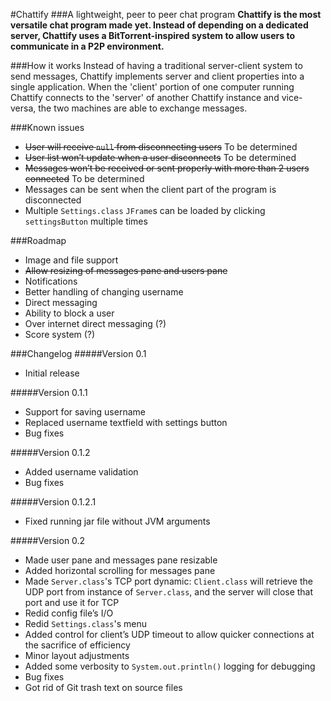 #Chattify
###A lightweight, peer to peer chat program
__Chattify is the most versatile chat program made yet. Instead of depending on a dedicated server, Chattify uses a BitTorrent-inspired system to allow users to communicate in a P2P environment.__

###How it works
Instead of having a traditional server-client system to send messages, Chattify implements server and client properties into a single application. When the 'client' portion of one computer running Chattify connects to the 'server' of another Chattify instance and vice-versa, the two machines are able to exchange messages.

###Known issues
- ~~User will receive ``null`` from disconnecting users~~ To be determined
- ~~User list won’t update when a user disconnects~~ To be determined
- ~~Messages won’t be received or sent properly with more than 2 users connected~~ To be determined
- Messages can be sent when the client part of the program is disconnected
- Multiple `Settings.class` `JFrame`s can be loaded by clicking `settingsButton` multiple times

###Roadmap
- Image and file support
- ~~Allow resizing of messages pane and users pane~~
- Notifications
- Better handling of changing username
- Direct messaging
- Ability to block a user
- Over internet direct messaging (?)
- Score system (?)

###Changelog
#####Version 0.1
- Initial release

#####Version 0.1.1
- Support for saving username
- Replaced username textfield with settings button
- Bug fixes

#####Version 0.1.2
- Added username validation
- Bug fixes

#####Version 0.1.2.1
- Fixed running jar file without JVM arguments

#####Version 0.2
- Made user pane and messages pane resizable
- Added horizontal scrolling for messages pane
- Made `Server.class`'s TCP port dynamic: `Client.class` will retrieve the UDP port from instance of `Server.class`, and the server will close that port and use it for TCP
- Redid config file’s I/O
- Redid `Settings.class`'s menu
- Added control for client’s UDP timeout to allow quicker connections at the sacrifice of efficiency
- Minor layout adjustments
- Added some verbosity to `System.out.println()` logging for debugging
- Bug fixes
- Got rid of Git trash text on source files
